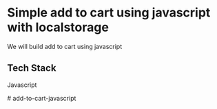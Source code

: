 
# Simple add to cart using javascript with localstorage


We will build add to cart using javascript




## Tech Stack

Javascript

#   a d d - t o - c a r t - j a v a s c r i p t  
 